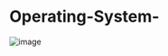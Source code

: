 # Operating-System-

![image](https://user-images.githubusercontent.com/36698076/115939730-4f574d00-a45c-11eb-9f43-27b13a437dad.png)
